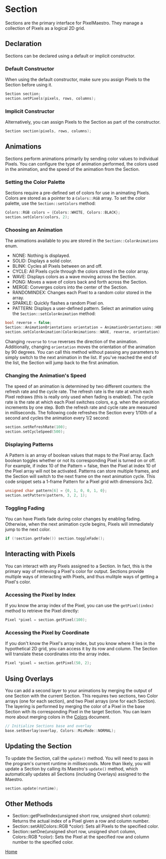 # Section
Sections are the primary interface for PixelMaestro. They manage a collection of Pixels as a logical 2D grid.

## Declaration
Sections can be declared using a default or implicit constructor.

### Default Constructor
When using the default constructor, make sure you assign Pixels to the Section before using it.
```c++
Section section;
section.setPixels(pixels, rows, columns);
```

### Implicit Constructor
Alternatively, you can assign Pixels to the Section as part of the constructor.
```c++
Section section(pixels, rows, columns);
```

## Animations
Sections perform animations primarily by sending color values to individual Pixels. You can configure the type of animation performed, the colors used in the animation, and the speed of the animation from the Section.

### Setting the Color Palette
Sections require a pre-defined set of colors for use in animating Pixels. Colors are stored as a pointer to a `Colors::RGB` array. To set the color palette, use the `Section::setColors` method:
```c++
Colors::RGB colors = {Colors::WHITE, Colors::BLACK};
section.setColors(colors, 2);
```

### Choosing an Animation
The animations available to you are stored in the `Section::ColorAnimations` enum.
* NONE: Nothing is displayed.
* SOLID: Displays a solid color.
* BLINK: Cycles all Pixels between on and off.
* CYCLE: All Pixels cycle through the colors stored in the color array.
* WAVE: Displays colors as a wave moving across the Section.
* PONG: Moves a wave of colors back and forth across the Section.
* MERGE: Converges colors into the center of the Section.
* RANDOMINDEX: Changes each Pixel to a random color stored in the array.
* SPARKLE: Quickly flashes a random Pixel on.
* PATTERN: Displays a user-defined pattern.
Select an animation using the `Section::setColorAnimation` method:
```c++
bool reverse = false;
Section::AnimationOrientations orientation = AnimationOrientations::HORIZONTAL;
section.setColorAnimation(ColorAnimations::WAVE, reverse, orientation);
```
Changing `reverse` to `true` reverses the direction of the animation. Additionally, changing `orientation` moves the orientation of the animation by 90 degrees.
You can call this method without passing any parameters to simply switch to the next animation in the list. If you've reached the end of the list, the Section will jump back to the first animation.

### Changing the Animation's Speed
The speed of an animation is determined by two different counters: the refresh rate and the cycle rate. The refresh rate is the rate at which each Pixel redraws (this is really only used when fading is enabled). The cycle rate is the rate at which each Pixel switches colors, e.g. when the animation increments by one step. Both the refresh rate and cycle rate are measured in milliseconds. The following code refreshes the Section every 1/10th of a second and cycles the animation every 1/2 second:
```c++
section.setRefreshRate(100);
section.setCycleSpeed(500);
```

### Displaying Patterns
A Pattern is an array of boolean values that maps to the Pixel array. Each boolean toggles whether or not its corresponding Pixel is turned on or off. For example, if index 10 of the Pattern = false, then the Pixel at index 10 of the Pixel array will not be activated. Patterns can store multiple frames, and the Section will switch to the next frame on the next animation cycle.
This code snippet sets a 1-frame Pattern for a Pixel grid with dimensions 3x2.
```c++
unsigned char pattern[6] = {0, 1, 0, 0, 1, 0};
section.setPattern(pattern, 3, 2, 1);
```

### Toggling Fading
You can have Pixels fade during color changes by enabling fading. Otherwise, when the next animation cycle begins, Pixels will immediately jump to the next color.
```c++
if (!section.getFade()) section.toggleFade();
```

## Interacting with Pixels
You can interact with any Pixels assigned to a Section. In fact, this is the primary way of retrieving a Pixel's color for output. Sections provide multiple ways of interacting with Pixels, and thus mulitple ways of getting a Pixel's color.

### Accessing the Pixel by Index
If you know the array index of the Pixel, you can use the `getPixel(index)` method to retrieve the Pixel directly:
```c++
Pixel *pixel = section.getPixel(100);
```

### Accessing the Pixel by Coordinate
If you don't know the Pixel's array index, but you know where it lies in the hypothetical 2D grid, you can access it by its row and column. The Section will translate these coordinates into the array index.
```c++
Pixel *pixel = section.getPixel(50, 2);
```

## Using Overlays
You can add a second layer to your animations by merging the output of one Section with the current Section. This requires two sections, two Color arrays (one for each section), and two Pixel arrays (one for each Section). The layering is performed by merging the color of a Pixel in the base Section with its corresponding Pixel in the target Section.
You can learn more about merging colors in the [Colors](colors.md) document.
```c++
// Initialize Sections base and overlay
base.setOverlay(overlay, Colors::MixMode::NORMAL);
```

## Updating the Section
To update the Section, call the `update()` method. You will need to pass in the program's current runtime in milliseconds. More than likely, you will update a Section by calling its Maestro's `update()` method, which automatically updates all Sections (including Overlays) assigned to the Maestro.
```c++
section.update(runtime);
```

## Other Methods
* Section::getPixelIndex(unsigned short row, unsigned short column): Returns the actual index of a Pixel given a row and column number.
* Section::setAll(Colors::RGB \*color): Sets all Pixels to the specified color.
* Section::setOne(unsigned short row, unsigned short column, Colors::RGB *color): Sets the Pixel at the specified row and column number to the specified color.

[Home](Readme.md)
